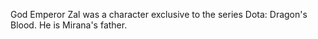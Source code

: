 
God Emperor Zal was a character exclusive to the series Dota: Dragon's Blood. He is Mirana's father.

